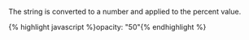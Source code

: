 <p class="b30" markdown="1">
The string is converted to a number and applied to the percent value.
</p>
{% highlight javascript %}opacity: "50"{% endhighlight %}